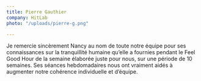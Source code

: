 ```yaml
---
title: Pierre Gauthier
company: HitLab
photo: "/uploads/pierre-g.png"

---
```

Je remercie sincèrement Nancy au nom de toute notre équipe pour ses connaissances sur la tranquillité humaine qu’elle a fournies pendant le Feel Good Hour de la semaine élaborée juste pour nous, sur une période de 10 semaines. Ses séances hebdomadaires nous ont vraiment aidés à augmenter notre cohérence individuelle et d’équipe.